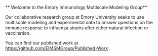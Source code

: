 
** Welcome to the Emory Immunology Multiscale Modeling Group**

Our collaborative research group at Emory University seeks to use multiscale modeling and experimental data to answer questions on the immune response to influenza strains after either natural infection or vaccination.

You can find our published work at https://github.com/EIMSMGroup/Published-Work .

